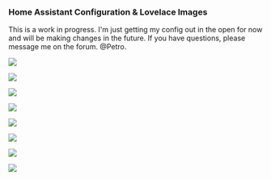 <h3 align="left">Home Assistant Configuration &amp; Lovelace Images</h3>

This is a work in progress.  I'm just getting my config out in the open for now and will be making changes in the future.  If you have questions, please message me on the forum.  @Petro.

<p align="left">
  <img src="https://github.com/Petro31/home-assistant-config/tree/master/www/images/github_images/overview.png"/>
</p>
<p align="left">
  <img src="https://github.com/Petro31/home-assistant-config/tree/master/www/images/github_images/remote_off.png"/>
</p>
<p align="left">
  <img src="https://github.com/Petro31/home-assistant-config/tree/master/www/images/github_images/remote_xbox.png"/>
</p>
<p align="left">
  <img src="https://github.com/Petro31/home-assistant-config/tree/master/www/images/github_images/remote_ps4.png"/>
</p>
<p align="left">
  <img src="https://github.com/Petro31/home-assistant-config/tree/master/www/images/github_images/remote_echo.png"/>
</p>
<p align="left">
  <img src="https://github.com/Petro31/home-assistant-config/tree/master/www/images/github_images/lights.png"/>
</p>
<p align="left">
  <img src="https://github.com/Petro31/home-assistant-config/tree/master/www/images/github_images/devices.png"/>
</p>
<p align="left">
  <img src="https://github.com/Petro31/home-assistant-config/tree/master/www/images/github_images/network.png"/>
</p>